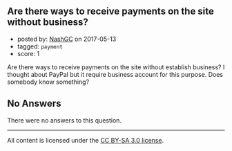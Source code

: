## Are there ways to receive payments on the site without business?

- posted by: [NashGC](https://stackexchange.com/users/7144550/nashgc) on 2017-05-13
- tagged: `payment`
- score: 1

<p>Are there ways to receive payments on the site without establish business? I thought about PayPal but it require business account for this purpose. Does somebody know something?</p>


## No Answers

There were no answers to this question.


---

All content is licensed under the [CC BY-SA 3.0 license](https://creativecommons.org/licenses/by-sa/3.0/).
